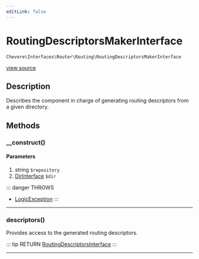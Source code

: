 ```yaml
---
editLink: false
---
```


# RoutingDescriptorsMakerInterface

`Chevere\Interfaces\Router\Routing\RoutingDescriptorsMakerInterface`

[view source](https://github.com/chevere/chevere/blob/master/src/Chevere/Interfaces/Router/Routing/RoutingDescriptorsMakerInterface.php)

## Description

Describes the component in charge of generating routing descriptors from a given directory.

## Methods

### __construct()

#### Parameters

1. string `$repository`
2. [DirInterface](../../Filesystem/DirInterface.md) `$dir`

::: danger THROWS
- [LogicException](../../../Exceptions/Core/LogicException.md) 
:::

---

### descriptors()

Provides access to the generated routing descriptors.

::: tip RETURN
[RoutingDescriptorsInterface](./RoutingDescriptorsInterface.md)
:::

---
